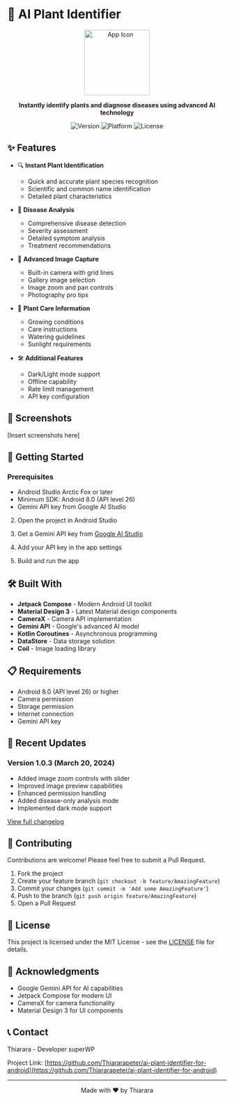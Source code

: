 # 🌿 AI Plant Identifier

<p align="center">
  <img src="app/src/main/res/mipmap-xxxhdpi/ic_launcher_round.png" width="150" alt="App Icon"/>
</p>

<p align="center">
  <b>Instantly identify plants and diagnose diseases using advanced AI technology</b>
</p>

<p align="center">
  <img src="https://img.shields.io/badge/Version-1.0.3-green.svg" alt="Version">
  <img src="https://img.shields.io/badge/Platform-Android-blue.svg" alt="Platform">
  <img src="https://img.shields.io/badge/License-MIT-yellow.svg" alt="License">
</p>

## ✨ Features

- 🔍 **Instant Plant Identification**
  - Quick and accurate plant species recognition
  - Scientific and common name identification
  - Detailed plant characteristics

- 🦠 **Disease Analysis**
  - Comprehensive disease detection
  - Severity assessment
  - Detailed symptom analysis
  - Treatment recommendations

- 📸 **Advanced Image Capture**
  - Built-in camera with grid lines
  - Gallery image selection
  - Image zoom and pan controls
  - Photography pro tips

- 🌱 **Plant Care Information**
  - Growing conditions
  - Care instructions
  - Watering guidelines
  - Sunlight requirements

- 🛠️ **Additional Features**
  - Dark/Light mode support
  - Offline capability
  - Rate limit management
  - API key configuration

## 📱 Screenshots

[Insert screenshots here]

## 🚀 Getting Started

### Prerequisites
- Android Studio Arctic Fox or later
- Minimum SDK: Android 8.0 (API level 26)
- Gemini API key from Google AI Studio


2. Open the project in Android Studio

3. Get a Gemini API key from [Google AI Studio](https://aistudio.google.com/apikey)

4. Add your API key in the app settings

5. Build and run the app

## 🛠️ Built With

- **Jetpack Compose** - Modern Android UI toolkit
- **Material Design 3** - Latest Material design components
- **CameraX** - Camera API implementation
- **Gemini API** - Google's advanced AI model
- **Kotlin Coroutines** - Asynchronous programming
- **DataStore** - Data storage solution
- **Coil** - Image loading library

## 📋 Requirements

- Android 8.0 (API level 26) or higher
- Camera permission
- Storage permission
- Internet connection
- Gemini API key

## 🔄 Recent Updates

### Version 1.0.3 (March 20, 2024)
- Added image zoom controls with slider
- Improved image preview capabilities
- Enhanced permission handling
- Added disease-only analysis mode
- Implemented dark mode support

[View full changelog](CHANGELOG.md)

## 🤝 Contributing

Contributions are welcome! Please feel free to submit a Pull Request.

1. Fork the project
2. Create your feature branch (`git checkout -b feature/AmazingFeature`)
3. Commit your changes (`git commit -m 'Add some AmazingFeature'`)
4. Push to the branch (`git push origin feature/AmazingFeature`)
5. Open a Pull Request

## 📄 License

This project is licensed under the MIT License - see the [LICENSE](LICENSE) file for details.

## 🙏 Acknowledgments

- Google Gemini API for AI capabilities
- Jetpack Compose for modern UI
- CameraX for camera functionality
- Material Design 3 for UI components

## 📞 Contact

Thiarara - Developer superWP

Project Link: [https://github.com/Thiararapeter/ai-plant-identifier-for-android](https://github.com/Thiararapeter/ai-plant-identifier-for-android)

---

<p align="center">
  Made with ❤️ by Thiarara
</p>